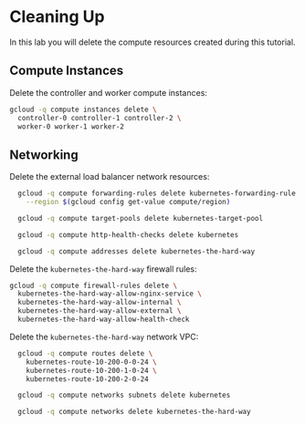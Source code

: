 # Cleaning Up

In this lab you will delete the compute resources created during this tutorial.

## Compute Instances

Delete the controller and worker compute instances:

~~~sh
gcloud -q compute instances delete \
  controller-0 controller-1 controller-2 \
  worker-0 worker-1 worker-2
~~~

## Networking

Delete the external load balancer network resources:

~~~sh
  gcloud -q compute forwarding-rules delete kubernetes-forwarding-rule \
    --region $(gcloud config get-value compute/region)

  gcloud -q compute target-pools delete kubernetes-target-pool

  gcloud -q compute http-health-checks delete kubernetes

  gcloud -q compute addresses delete kubernetes-the-hard-way
~~~

Delete the `kubernetes-the-hard-way` firewall rules:

~~~sh
gcloud -q compute firewall-rules delete \
  kubernetes-the-hard-way-allow-nginx-service \
  kubernetes-the-hard-way-allow-internal \
  kubernetes-the-hard-way-allow-external \
  kubernetes-the-hard-way-allow-health-check
~~~

Delete the `kubernetes-the-hard-way` network VPC:

~~~sh
  gcloud -q compute routes delete \
    kubernetes-route-10-200-0-0-24 \
    kubernetes-route-10-200-1-0-24 \
    kubernetes-route-10-200-2-0-24

  gcloud -q compute networks subnets delete kubernetes

  gcloud -q compute networks delete kubernetes-the-hard-way
~~~
